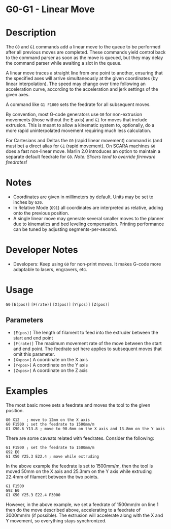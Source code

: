 # G0-G1 - Linear Move

# Description

The `G0` and `G1` commands add a linear move to the queue to be performed after all previous moves are completed. These commands yield control back to the command parser as soon as the move is queued, but they may delay the command parser while awaiting a slot in the queue.

A linear move traces a straight line from one point to another, ensuring that the specified axes will arrive simultaneously at the given coordinates (by linear interpolation). The speed may change over time following an acceleration curve, according to the acceleration and jerk settings of the given axes.

A command like `G1 F1000` sets the feedrate for all subsequent moves.

By convention, most G-code generators use `G0` for non-extrusion movements (those without the E axis) and `G1` for moves that include extrusion. This is meant to allow a kinematic system to, optionally, do a more rapid uninterpolated movement requiring much less calculation.

For Cartesians and Deltas the `G0` (rapid linear movement) command is (and must be) a direct alias for `G1` (rapid movement). On SCARA machines `G0` does a fast non-linear move. Marlin 2.0 introduces an option to maintain a separate default feedrate for `G0`. *Note: Slicers tend to override firmware feedrates!*

# Notes

- Coordinates are given in millimeters by default. Units may be set to inches by `G20`.
- In Relative Mode (`G91`) all coordinates are interpreted as relative, adding onto the previous position.
- A single linear move may generate several smaller moves to the planner due to kinematics and bed leveling compensation. Printing performance can be tuned by adjusting segments-per-second.

# Developer Notes

- Developers: Keep using `G0` for non-print moves. It makes G-code more adaptable to lasers, engravers, etc.

# Usage

`G0` `[E(pos)]` `[F(rate)]` `[X(pos)]` `[Y(pos)]` `[Z(pos)]`
## Parameters
- `[E(pos)]` The length of filament to feed into the extruder between the start and end point
- `[F(rate)]` The maximum movement rate of the move between the start and end point. The feedrate set here applies to subsequent moves that omit this parameter.
- `[X<pos>]` A coordinate on the X axis
- `[Y<pos>]` A coordinate on the Y axis
- `[Z<pos>]` A coordinate on the Z axis

# Examples

The most basic move sets a feedrate and moves the tool to the given position.
```
G0 X12   ; move to 12mm on the X axis
G0 F1500 ; set the feedrate to 1500mm/m
G1 X90.6 Y13.8 ; move to 90.6mm on the X axis and 13.8mm on the Y axis
```
There are some caveats related with feedrates. Consider the following&#x3A;
```
G1 F1500 ; set the feedrate to 1500mm/m
G92 E0
G1 X50 Y25.3 E22.4 ; move while extruding
```
In the above example the feedrate is set to 1500mm/m, then the tool is moved 50mm on the X axis and 25.3mm on the Y axis while extruding 22.4mm of filament between the two points.

```
G1 F1500
G92 E0
G1 X50 Y25.3 E22.4 F3000
```
However, in the above example, we set a feedrate of 1500mm/m on line 1 then do the move described above, accelerating to a feedrate of 3000mm/m (if possible). The extrusion will accelerate along with the X and Y movement, so everything stays synchronized.